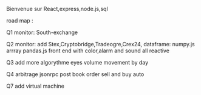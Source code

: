 
Bienvenue sur React,express,node.js,sql

road map :

Q1 monitor: South-exchange

Q2 monitor: add Stex,Cryptobridge,Tradeogre,Crex24, dataframe: numpy.js arrray pandas.js front end with color,alarm and sound all reactive

Q3 add more algorythme eyes volume movement by day

Q4 arbitrage jsonrpc post book order sell and buy auto

Q7 add virtual machine
